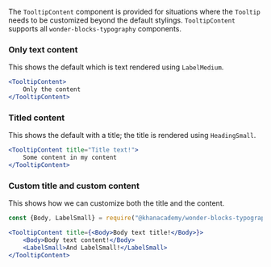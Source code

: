 The `TooltipContent` component is provided for situations where the `Tooltip` needs to be customized beyond the default stylings. `TooltipContent` supports all `wonder-blocks-typography` components.

### Only text content

This shows the default which is text rendered using `LabelMedium`.

```jsx
<TooltipContent>
    Only the content
</TooltipContent>
```

### Titled content

This shows the default with a title; the title is rendered using `HeadingSmall`.

```jsx
<TooltipContent title="Title text!">
    Some content in my content
</TooltipContent>
```

### Custom title and custom content

This shows how we can customize both the title and the content.

```jsx
const {Body, LabelSmall} = require("@khanacademy/wonder-blocks-typography");

<TooltipContent title={<Body>Body text title!</Body>}>
    <Body>Body text content!</Body>
    <LabelSmall>And LabelSmall!</LabelSmall>
</TooltipContent>
```
